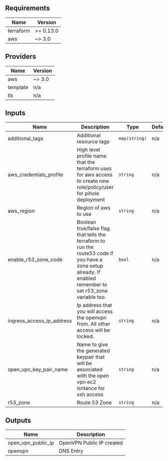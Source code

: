 ## Requirements

| Name | Version |
|------|---------|
| terraform | >= 0.13.0 |
| aws | ~> 3.0 |

## Providers

| Name | Version |
|------|---------|
| aws | ~> 3.0 |
| template | n/a |
| tls | n/a |

## Inputs

| Name | Description | Type | Default | Required |
|------|-------------|------|---------|:--------:|
| additional\_tags | Additional resource tags | `map(string)` | n/a | yes |
| aws\_credentials\_profile | High level profile name that the terraform uses for aws access to create new role/policy/user for pihole deployment | `string` | n/a | yes |
| aws\_region | Region of aws to use | `string` | n/a | yes |
| enable\_r53\_zone\_code | Boolean true/false flag that tells the terraform to run the route53 code if you have a zone setup already. If enabled remember to set r53\_zone variable too. | `bool` | n/a | yes |
| ingress\_access\_ip\_address | Ip address that you will access the openvpn from. All other access will be locked. | `string` | n/a | yes |
| open\_vpn\_key\_pair\_name | Name to give the generated keypair that will be associated with the open vpn ec2 isntance for ssh access | `string` | n/a | yes |
| r53\_zone | Route 53 Zone | `string` | n/a | yes |

## Outputs

| Name | Description |
|------|-------------|
| open\_vpn\_public\_ip | OpenVPN Public IP created |
| openvpn | DNS Entry |

